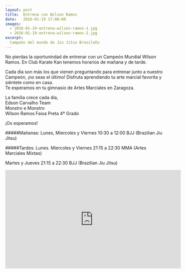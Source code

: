 ```yaml
---
layout: post
title:  Entrena con Wilson Ramos
date:   2016-01-19 17:00:00
images:
  - 2016-01-19-entrena-wilson-ramos-1.jpg
  - 2016-01-19-entrena-wilson-ramos-2.jpg
excerpt:
  Campeón del mundo de Jiu Jitsu Brasileño
---
```

No pierdas la oportunindad de entrenar con un Campeón Mundial Wilson Ramos.
En Club Karate Kan tenemos horarios de mañana y de tarde.

Cada dia son más los que vienen preguntando para entrenar junto a nuestro
Campeón, ¡no seas el último!
Disfruta aprendiendo tu arte marcial favorita y siéntete como en casa.<br />
Te esperamos en tu gimnasio de Artes Marciales en Zaragoza.

<p>La familia crece cada día,<br />
Edson Carvalho Team<br />
Monstro e Monstro<br />
Wilson Ramos Faixa Preta 4º Grado</p>

¡Os esperamos!

#####Mañanas:
Lunes, Miercoles y Viernes 10:30 a 12:00 BJJ (Brazilian Jiu Jitsu)

#####Tardes:
Lunes. Miercoles y Viernes 21:15 a 22:30 MMA (Artes Marciales Mixtas)

Martes y Jueves 21:15 a 22:30 BJJ (Brazilian Jiu Jitsu)


<div class="video-container">
  <iframe width="560" height="315" src="https://www.youtube.com/embed/TeUAS74fHdk?rel=0" frameborder="0" allowfullscreen></iframe>
</div>
